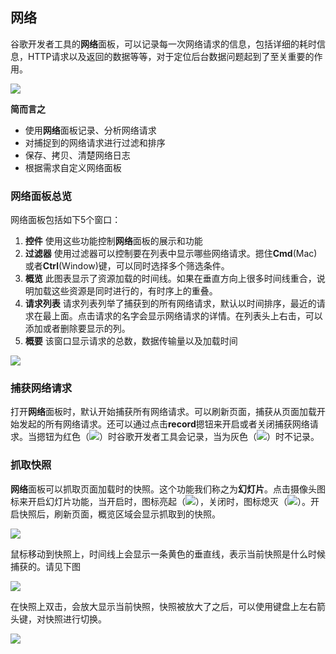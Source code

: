 ## 网络

谷歌开发者工具的**网络**面板，可以记录每一次网络请求的信息，包括详细的耗时信息，HTTP请求以及返回的数据等等，对于定位后台数据问题起到了至关重要的作用。

![](https://developers.google.cn/web/tools/chrome-devtools/network-performance/imgs/network-panel.png)

**简而言之**

* 使用**网络**面板记录、分析网络请求
* 对捕捉到的网络请求进行过滤和排序
* 保存、拷贝、清楚网络日志
* 根据需求自定义网络面板

### 网络面板总览

网络面板包括如下5个窗口：

1. **控件** 使用这些功能控制**网络**面板的展示和功能
2. **过滤器** 使用过滤器可以控制要在列表中显示哪些网络请求。摁住**Cmd**(Mac)或者**Ctrl**(Window)键，可以同时选择多个筛选条件。
3. **概览** 此图表显示了资源加载的时间线。如果在垂直方向上很多时间线重合，说明加载这些资源是同时进行的，有时序上的重叠。
4. **请求列表** 请求列表列举了捕获到的所有网络请求，默认以时间排序，最近的请求在最上面。点击请求的名字会显示网络请求的详情。在列表头上右击，可以添加或者删除要显示的列。
5. **概要** 该窗口显示请求的总数，数据传输量以及加载时间

![](https://developers.google.cn/web/tools/chrome-devtools/network-performance/imgs/panes.png)

### 捕获网络请求

打开**网络**面板时，默认开始捕获所有网络请求。可以刷新页面，捕获从页面加载开始发起的所有网络请求。还可以通过点击**record**摁钮来开启或者关闭捕获网络请求。当摁钮为红色（![](https://developers.google.cn/web/tools/chrome-devtools/network-performance/imgs/record-on.png)）时谷歌开发者工具会记录，当为灰色（![](https://developers.google.cn/web/tools/chrome-devtools/network-performance/imgs/record-off.png)）时不记录。

### 抓取快照

**网络**面板可以抓取页面加载时的快照。这个功能我们称之为**幻灯片**。点击摄像头图标来开启幻灯片功能，当开启时，图标亮起（![](https://developers.google.cn/web/tools/chrome-devtools/network-performance/imgs/filmstrip-enabled.png)），关闭时，图标熄灭（![](https://developers.google.cn/web/tools/chrome-devtools/network-performance/imgs/filmstrip-disabled.png)）。开启快照后，刷新页面，概览区域会显示抓取到的快照。

![](https://developers.google.cn/web/tools/chrome-devtools/network-performance/imgs/filmstrip.png)

鼠标移动到快照上，时间线上会显示一条黄色的垂直线，表示当前快照是什么时候捕获的。请见下图

![](https://developers.google.cn/web/tools/chrome-devtools/network-performance/imgs/filmstrip-timeline-overlay.png)

在快照上双击，会放大显示当前快照，快照被放大了之后，可以使用键盘上左右箭头键，对快照进行切换。

![](https://developers.google.cn/web/tools/chrome-devtools/network-performance/imgs/filmstrip-zoom.png)
